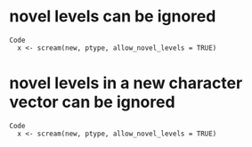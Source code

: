 # novel levels can be ignored

    Code
      x <- scream(new, ptype, allow_novel_levels = TRUE)

# novel levels in a new character vector can be ignored

    Code
      x <- scream(new, ptype, allow_novel_levels = TRUE)


<!-- Auto-update: 2025-10-17T11:55:42.290676 -->
